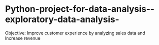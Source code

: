 # Python-project-for-data-analysis--exploratory-data-analysis-
Objective: Improve customer experience by analyzing sales data and Increase revenue

